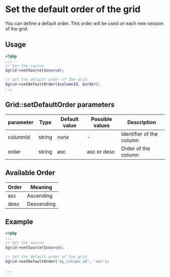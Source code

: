 Set the default order of the grid
====================================

You can define a default order. This order will be used on each new session of the grid.

## Usage
```php
<?php
...
// Set the source
$grid->setSource($source);

// Set the default order of the grid
$grid->setDefaultOrder($columnId, $order);
...
```

## Grid::setDefaultOrder parameters

| parameter | Type | Default value | Possible values | Description |
| --------- | ---- | ------------- | --------------- | ----------- |
| columnId | string | _none_ | - | Identifier of the column |
| order | string | asc | asc or desc | Order of the column |

## Available Order

| Order | Meaning |
| ----- | -- |
| asc | Ascending |
| desc | Descending |

## Example
```php
<?php
...
// Set the source
$grid->setSource($source);

// Set the default order of the grid
$grid->setDefaultOrder('my_column_id', 'asc');

...
```